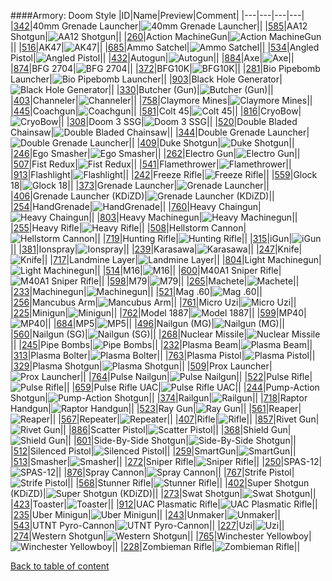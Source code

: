 ####Armory: Doom Style
|ID|Name|Preview|Comment|
|---|---|---|---|
|[342](https://github.com/alexey-lysiuk/Realm667-AAA-Cache/raw/master/data/0342.zip)|40mm Grenade Launcher|![40mm Grenade Launcher](images/armory/40mmgrenadelauncher.png)||
|[585](https://github.com/alexey-lysiuk/Realm667-AAA-Cache/raw/master/data/0585.zip)|AA12 Shotgun|![AA12 Shotgun](images/armory/aa12shotgun.png)||
|[260](https://github.com/alexey-lysiuk/Realm667-AAA-Cache/raw/master/data/0260.zip)|Action MachineGun|![Action MachineGun](images/armory/actionmachinegun.png)||
|[516](https://github.com/alexey-lysiuk/Realm667-AAA-Cache/raw/master/data/0516.zip)|AK47|![AK47](images/armory/ak47.png)||
|[685](https://github.com/alexey-lysiuk/Realm667-AAA-Cache/raw/master/data/0685.zip)|Ammo Satchel|![Ammo Satchel](images/armory/ammosatchel.png)||
|[534](https://github.com/alexey-lysiuk/Realm667-AAA-Cache/raw/master/data/0534.zip)|Angled Pistol|![Angled Pistol](images/armory/angledpistol.png)||
|[432](https://github.com/alexey-lysiuk/Realm667-AAA-Cache/raw/master/data/0432.zip)|Autogun|![Autogun](images/armory/autogun.png)||
|[884](https://github.com/alexey-lysiuk/Realm667-AAA-Cache/raw/master/data/0884.zip)|Axe|![Axe](images/armory/axe.png)||
|[874](https://github.com/alexey-lysiuk/Realm667-AAA-Cache/raw/master/data/0874.zip)|BFG 2704|![BFG 2704](images/armory/bfg2704.png)||
|[372](https://github.com/alexey-lysiuk/Realm667-AAA-Cache/raw/master/data/0372.zip)|BFG10K|![BFG10K](images/armory/bfg10k.png)||
|[281](https://github.com/alexey-lysiuk/Realm667-AAA-Cache/raw/master/data/0281.zip)|Bio Pipebomb Launcher|![Bio Pipebomb Launcher](images/armory/biopipebomblauncher.png)||
|[903](https://github.com/alexey-lysiuk/Realm667-AAA-Cache/raw/master/data/0903.zip)|Black Hole Generator|![Black Hole Generator](images/armory/blackholegenerator.png)||
|[330](https://github.com/alexey-lysiuk/Realm667-AAA-Cache/raw/master/data/0330.zip)|Butcher (Gun)|![Butcher (Gun)](images/armory/butchergun.png)||
|[403](https://github.com/alexey-lysiuk/Realm667-AAA-Cache/raw/master/data/0403.zip)|Channeler|![Channeler](images/armory/channeler.png)||
|[758](https://github.com/alexey-lysiuk/Realm667-AAA-Cache/raw/master/data/0758.zip)|Claymore Mines|![Claymore Mines](images/armory/claymore.png)||
|[445](https://github.com/alexey-lysiuk/Realm667-AAA-Cache/raw/master/data/0445.zip)|Coachgun|![Coachgun](images/armory/coachgun.png)||
|[581](https://github.com/alexey-lysiuk/Realm667-AAA-Cache/raw/master/data/0581.zip)|Colt 45|![Colt 45](images/armory/colt45.png)||
|[816](https://github.com/alexey-lysiuk/Realm667-AAA-Cache/raw/master/data/0816.zip)|CryoBow|![CryoBow](images/armory/cryobow.png)||
|[308](https://github.com/alexey-lysiuk/Realm667-AAA-Cache/raw/master/data/0308.zip)|Doom 3 SSG|![Doom 3 SSG](images/armory/doom3ssg.png)||
|[520](https://github.com/alexey-lysiuk/Realm667-AAA-Cache/raw/master/data/0520.zip)|Double Bladed Chainsaw|![Double Bladed Chainsaw](images/armory/doublebladechainsaw.png)||
|[344](https://github.com/alexey-lysiuk/Realm667-AAA-Cache/raw/master/data/0344.zip)|Double Grenade Launcher|![Double Grenade Launcher](images/armory/doublegrenadelauncher.png)||
|[409](https://github.com/alexey-lysiuk/Realm667-AAA-Cache/raw/master/data/0409.zip)|Duke Shotgun|![Duke Shotgun](images/armory/dukeshotgun.png)||
|[246](https://github.com/alexey-lysiuk/Realm667-AAA-Cache/raw/master/data/0246.zip)|Ego Smasher|![Ego Smasher](images/armory/egosmasher.png)||
|[262](https://github.com/alexey-lysiuk/Realm667-AAA-Cache/raw/master/data/0262.zip)|Electro Gun|![Electro Gun](images/armory/electrogun.png)||
|[507](https://github.com/alexey-lysiuk/Realm667-AAA-Cache/raw/master/data/0507.zip)|Fist Redux|![Fist Redux](images/armory/fistredux.png)||
|[541](https://github.com/alexey-lysiuk/Realm667-AAA-Cache/raw/master/data/0541.zip)|Flamethrower|![Flamethrower](images/armory/flamethrower.png)||
|[913](https://github.com/alexey-lysiuk/Realm667-AAA-Cache/raw/master/data/0913.zip)|Flashlight|![Flashlight](images/armory/flashlight.png)||
|[242](https://github.com/alexey-lysiuk/Realm667-AAA-Cache/raw/master/data/0242.zip)|Freeze Rifle|![Freeze Rifle](images/armory/freezerifle.png)||
|[559](https://github.com/alexey-lysiuk/Realm667-AAA-Cache/raw/master/data/0559.zip)|Glock 18|![Glock 18](images/armory/glock18.png)||
|[373](https://github.com/alexey-lysiuk/Realm667-AAA-Cache/raw/master/data/0373.zip)|Grenade Launcher|![Grenade Launcher](images/armory/stgrenadelauncher.png)||
|[406](https://github.com/alexey-lysiuk/Realm667-AAA-Cache/raw/master/data/0406.zip)|Grenade Launcher (KDiZD)|![Grenade Launcher (KDiZD)](images/armory/grenadelauncher(kdizd).png)||
|[254](https://github.com/alexey-lysiuk/Realm667-AAA-Cache/raw/master/data/0254.zip)|HandGrenade|![HandGrenade](images/armory/handgrenade.png)||
|[760](https://github.com/alexey-lysiuk/Realm667-AAA-Cache/raw/master/data/0760.zip)|Heavy Chaingun|![Heavy Chaingun](images/armory/hchaingun.png)||
|[803](https://github.com/alexey-lysiuk/Realm667-AAA-Cache/raw/master/data/0803.zip)|Heavy Machinegun|![Heavy Machinegun](images/armory/heavymachinegun.png)||
|[255](https://github.com/alexey-lysiuk/Realm667-AAA-Cache/raw/master/data/0255.zip)|Heavy Rifle|![Heavy Rifle](images/armory/heavyrifle.png)||
|[508](https://github.com/alexey-lysiuk/Realm667-AAA-Cache/raw/master/data/0508.zip)|Hellstorm Cannon|![Hellstorm Cannon](images/armory/hellstormcannon.png)||
|[719](https://github.com/alexey-lysiuk/Realm667-AAA-Cache/raw/master/data/0719.zip)|Hunting Rifle|![Hunting Rifle](images/armory/huntingrifle.png)||
|[315](https://github.com/alexey-lysiuk/Realm667-AAA-Cache/raw/master/data/0315.zip)|iGun|![iGun](images/armory/igun.png)||
|[381](https://github.com/alexey-lysiuk/Realm667-AAA-Cache/raw/master/data/0381.zip)|Ionspray|![Ionspray](images/armory/ionspray.png)||
|[239](https://github.com/alexey-lysiuk/Realm667-AAA-Cache/raw/master/data/0239.zip)|Karasawa|![Karasawa](images/armory/karasawa.png)||
|[247](https://github.com/alexey-lysiuk/Realm667-AAA-Cache/raw/master/data/0247.zip)|Knife|![Knife](images/armory/knife.png)||
|[717](https://github.com/alexey-lysiuk/Realm667-AAA-Cache/raw/master/data/0717.zip)|Landmine Layer|![Landmine Layer](images/armory/landminelayer.png)||
|[804](https://github.com/alexey-lysiuk/Realm667-AAA-Cache/raw/master/data/0804.zip)|Light Machinegun|![Light Machinegun](images/armory/lightmachinegun.png)||
|[514](https://github.com/alexey-lysiuk/Realm667-AAA-Cache/raw/master/data/0514.zip)|M16|![M16](images/armory/m16.png)||
|[600](https://github.com/alexey-lysiuk/Realm667-AAA-Cache/raw/master/data/0600.zip)|M40A1 Sniper Rifle|![M40A1 Sniper Rifle](images/armory/m40a1sniperrifle.png)||
|[598](https://github.com/alexey-lysiuk/Realm667-AAA-Cache/raw/master/data/0598.zip)|M79|![M79](images/armory/m79.png)||
|[265](https://github.com/alexey-lysiuk/Realm667-AAA-Cache/raw/master/data/0265.zip)|Machete|![Machete](images/armory/machete.png)||
|[233](https://github.com/alexey-lysiuk/Realm667-AAA-Cache/raw/master/data/0233.zip)|Machinegun|![Machinegun](images/armory/machinegun.png)||
|[521](https://github.com/alexey-lysiuk/Realm667-AAA-Cache/raw/master/data/0521.zip)|Mag .60|![Mag .60](images/armory/mag60.png)||
|[256](https://github.com/alexey-lysiuk/Realm667-AAA-Cache/raw/master/data/0256.zip)|Mancubus Arm|![Mancubus Arm](images/armory/mancubusarm.png)||
|[761](https://github.com/alexey-lysiuk/Realm667-AAA-Cache/raw/master/data/0761.zip)|Micro Uzi|![Micro Uzi](images/armory/microuzi.png)||
|[225](https://github.com/alexey-lysiuk/Realm667-AAA-Cache/raw/master/data/0225.zip)|Minigun|![Minigun](images/armory/minigun.png)||
|[762](https://github.com/alexey-lysiuk/Realm667-AAA-Cache/raw/master/data/0762.zip)|Model 1887|![Model 1887](images/armory/model1887.png)||
|[599](https://github.com/alexey-lysiuk/Realm667-AAA-Cache/raw/master/data/0599.zip)|MP40|![MP40](images/armory/mp40.png)||
|[684](https://github.com/alexey-lysiuk/Realm667-AAA-Cache/raw/master/data/0684.zip)|MP5|![MP5](images/armory/mp5.png)||
|[496](https://github.com/alexey-lysiuk/Realm667-AAA-Cache/raw/master/data/0496.zip)|Nailgun (MG)|![Nailgun (MG)](images/armory/nailgun(mg).png)||
|[560](https://github.com/alexey-lysiuk/Realm667-AAA-Cache/raw/master/data/0560.zip)|Nailgun (SG)|![Nailgun (SG)](images/armory/nailgun(sg).png)||
|[268](https://github.com/alexey-lysiuk/Realm667-AAA-Cache/raw/master/data/0268.zip)|Nuclear Missile|![Nuclear Missile](images/armory/nuclearmissile.png)||
|[245](https://github.com/alexey-lysiuk/Realm667-AAA-Cache/raw/master/data/0245.zip)|Pipe Bombs|![Pipe Bombs](images/armory/pipebombs.png)||
|[232](https://github.com/alexey-lysiuk/Realm667-AAA-Cache/raw/master/data/0232.zip)|Plasma Beam|![Plasma Beam](images/armory/plasmabeam.png)||
|[313](https://github.com/alexey-lysiuk/Realm667-AAA-Cache/raw/master/data/0313.zip)|Plasma Bolter|![Plasma Bolter](images/armory/plasmabolter.png)||
|[763](https://github.com/alexey-lysiuk/Realm667-AAA-Cache/raw/master/data/0763.zip)|Plasma Pistol|![Plasma Pistol](images/armory/plasmapistol.png)||
|[329](https://github.com/alexey-lysiuk/Realm667-AAA-Cache/raw/master/data/0329.zip)|Plasma Shotgun|![Plasma Shotgun](images/armory/plasmashotgun.png)||
|[509](https://github.com/alexey-lysiuk/Realm667-AAA-Cache/raw/master/data/0509.zip)|Prox Launcher|![Prox Launcher](images/armory/proxlauncher.png)||
|[764](https://github.com/alexey-lysiuk/Realm667-AAA-Cache/raw/master/data/0764.zip)|Pulse Nailgun|![Pulse Nailgun](images/armory/pulsenailgun.png)||
|[522](https://github.com/alexey-lysiuk/Realm667-AAA-Cache/raw/master/data/0522.zip)|Pulse Rifle|![Pulse Rifle](images/armory/pulserifle.png)||
|[659](https://github.com/alexey-lysiuk/Realm667-AAA-Cache/raw/master/data/0659.zip)|Pulse Rifle UAC|![Pulse Rifle UAC](images/armory/pulserifle2.png)||
|[244](https://github.com/alexey-lysiuk/Realm667-AAA-Cache/raw/master/data/0244.zip)|Pump-Action Shotgun|![Pump-Action Shotgun](images/armory/pumpactionshotgun.png)||
|[374](https://github.com/alexey-lysiuk/Realm667-AAA-Cache/raw/master/data/0374.zip)|Railgun|![Railgun](images/armory/railgun.png)||
|[718](https://github.com/alexey-lysiuk/Realm667-AAA-Cache/raw/master/data/0718.zip)|Raptor Handgun|![Raptor Handgun](images/armory/raptorhandgun.png)||
|[523](https://github.com/alexey-lysiuk/Realm667-AAA-Cache/raw/master/data/0523.zip)|Ray Gun|![Ray Gun](images/armory/raygun.png)||
|[561](https://github.com/alexey-lysiuk/Realm667-AAA-Cache/raw/master/data/0561.zip)|Reaper|![Reaper](images/armory/reaper.png)||
|[567](https://github.com/alexey-lysiuk/Realm667-AAA-Cache/raw/master/data/0567.zip)|Repeater|![Repeater](images/armory/repeater.png)||
|[407](https://github.com/alexey-lysiuk/Realm667-AAA-Cache/raw/master/data/0407.zip)|Rifle|![Rifle](images/armory/rifle.png)||
|[857](https://github.com/alexey-lysiuk/Realm667-AAA-Cache/raw/master/data/0857.zip)|Rivet Gun|![Rivet Gun](images/armory/rivetgun.png)||
|[886](https://github.com/alexey-lysiuk/Realm667-AAA-Cache/raw/master/data/0886.zip)|Scatter Pistol|![Scatter Pistol](images/armory/scatterpistol.png)||
|[368](https://github.com/alexey-lysiuk/Realm667-AAA-Cache/raw/master/data/0368.zip)|Shield Gun|![Shield Gun](images/armory/shieldgun.png)||
|[601](https://github.com/alexey-lysiuk/Realm667-AAA-Cache/raw/master/data/0601.zip)|Side-By-Side Shotgun|![Side-By-Side Shotgun](images/armory/sidebysideshotgun.png)||
|[512](https://github.com/alexey-lysiuk/Realm667-AAA-Cache/raw/master/data/0512.zip)|Silenced Pistol|![Silenced Pistol](images/armory/silencedpistol.png)||
|[259](https://github.com/alexey-lysiuk/Realm667-AAA-Cache/raw/master/data/0259.zip)|SmartGun|![SmartGun](images/armory/smartgun.png)||
|[513](https://github.com/alexey-lysiuk/Realm667-AAA-Cache/raw/master/data/0513.zip)|Smasher|![Smasher](images/armory/smasher.png)||
|[272](https://github.com/alexey-lysiuk/Realm667-AAA-Cache/raw/master/data/0272.zip)|Sniper Rifle|![Sniper Rifle](images/armory/sniperrifle.png)||
|[250](https://github.com/alexey-lysiuk/Realm667-AAA-Cache/raw/master/data/0250.zip)|SPAS-12|![SPAS-12](images/armory/spas-12.png)||
|[876](https://github.com/alexey-lysiuk/Realm667-AAA-Cache/raw/master/data/0876.zip)|Spray Cannon|![Spray Cannon](images/armory/spraycannon.png)||
|[767](https://github.com/alexey-lysiuk/Realm667-AAA-Cache/raw/master/data/0767.zip)|Strife Pistol|![Strife Pistol](images/armory/strifepistol.png)||
|[568](https://github.com/alexey-lysiuk/Realm667-AAA-Cache/raw/master/data/0568.zip)|Stunner Rifle|![Stunner Rifle](images/armory/stunnerrifle.png)||
|[402](https://github.com/alexey-lysiuk/Realm667-AAA-Cache/raw/master/data/0402.zip)|Super Shotgun (KDiZD)|![Super Shotgun (KDiZD)](images/armory/kdizdsupershotgun.png)||
|[273](https://github.com/alexey-lysiuk/Realm667-AAA-Cache/raw/master/data/0273.zip)|Swat Shotgun|![Swat Shotgun](images/armory/swatshotgun.png)||
|[423](https://github.com/alexey-lysiuk/Realm667-AAA-Cache/raw/master/data/0423.zip)|Toaster|![Toaster](images/armory/toaster.png)||
|[912](https://github.com/alexey-lysiuk/Realm667-AAA-Cache/raw/master/data/0912.zip)|UAC Plasmatic Rifle|![UAC Plasmatic Rifle](images/armory/uacplasmaticrifle.png)||
|[235](https://github.com/alexey-lysiuk/Realm667-AAA-Cache/raw/master/data/0235.zip)|Uber Minigun|![Uber Minigun](images/armory/uberminigun.png)||
|[243](https://github.com/alexey-lysiuk/Realm667-AAA-Cache/raw/master/data/0243.zip)|Unmaker|![Unmaker](images/armory/unmaker.png)||
|[543](https://github.com/alexey-lysiuk/Realm667-AAA-Cache/raw/master/data/0543.zip)|UTNT Pyro-Cannon|![UTNT Pyro-Cannon](images/armory/utntpyrocannon.png)||
|[227](https://github.com/alexey-lysiuk/Realm667-AAA-Cache/raw/master/data/0227.zip)|Uzi|![Uzi](images/armory/uzi.png)||
|[274](https://github.com/alexey-lysiuk/Realm667-AAA-Cache/raw/master/data/0274.zip)|Western Shotgun|![Western Shotgun](images/armory/westernshotgun.png)||
|[765](https://github.com/alexey-lysiuk/Realm667-AAA-Cache/raw/master/data/0765.zip)|Winchester Yellowboy|![Winchester Yellowboy](images/armory/yellowboy.png)||
|[228](https://github.com/alexey-lysiuk/Realm667-AAA-Cache/raw/master/data/0228.zip)|Zombieman Rifle|![Zombieman Rifle](images/armory/zombiemanrifle.png)||

[Back to table of content](../readme.md)
